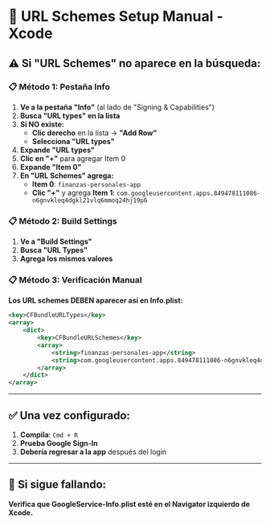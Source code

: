 # 🔧 **URL Schemes Setup Manual - Xcode**

## ⚠️ **Si "URL Schemes" no aparece en la búsqueda:**

### **📋 Método 1: Pestaña Info**

1. **Ve a la pestaña "Info"** (al lado de "Signing & Capabilities")
2. **Busca "URL types" en la lista**
3. **Si NO existe:**
   - **Clic derecho** en la lista → **"Add Row"**  
   - **Selecciona "URL types"**
4. **Expande "URL types"**
5. **Clic en "+"** para agregar Item 0
6. **Expande "Item 0"**
7. **En "URL Schemes" agrega:**
   - **Item 0**: `finanzas-personales-app`
   - **Clic "+"** y agrega **Item 1**: `com.googleusercontent.apps.849478111086-n6gnvkleq4dgkl21vlq6mmoq24hj19p6`

### **📋 Método 2: Build Settings**

1. **Ve a "Build Settings"**
2. **Busca "URL Types"**
3. **Agrega los mismos valores**

### **📋 Método 3: Verificación Manual**

**Los URL schemes DEBEN aparecer así en Info.plist:**

```xml
<key>CFBundleURLTypes</key>
<array>
    <dict>
        <key>CFBundleURLSchemes</key>
        <array>
            <string>finanzas-personales-app</string>
            <string>com.googleusercontent.apps.849478111086-n6gnvkleq4dgkl21vlq6mmoq24hj19p6</string>
        </array>
    </dict>
</array>
```

---

## ✅ **Una vez configurado:**

1. **Compila**: `Cmd + R`
2. **Prueba Google Sign-In**  
3. **Debería regresar a la app** después del login

---

## 🚨 **Si sigue fallando:**

**Verifica que GoogleService-Info.plist esté en el Navigator izquierdo de Xcode.**
